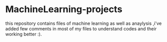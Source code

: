 # MachineLearning-projects
this repository contains files of machine learning as well as anaylysis ,i've added few comments in most of my files to understand codes and their working better :).

